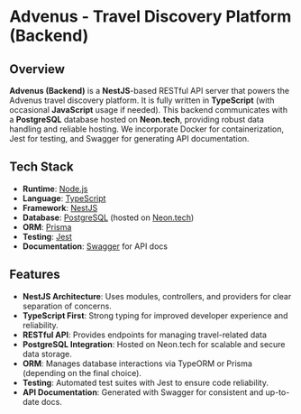 # Advenus - Travel Discovery Platform (Backend)


## Overview
**Advenus (Backend)** is a **NestJS**-based RESTful API server that powers the Advenus travel discovery platform. It is fully written in **TypeScript** (with occasional **JavaScript** usage if needed). This backend communicates with a **PostgreSQL** database hosted on **Neon.tech**, providing robust data handling and reliable hosting. We incorporate Docker for containerization, Jest for testing, and Swagger for generating API documentation.

## Tech Stack
- **Runtime**: [Node.js](https://nodejs.org/en/)
- **Language**: [TypeScript](https://www.typescriptlang.org/)
- **Framework**: [NestJS](https://nestjs.com/)
- **Database**: [PostgreSQL](https://www.postgresql.org/) (hosted on [Neon.tech](https://neon.tech/))
- **ORM**: [Prisma](https://www.prisma.io/)
- **Testing**: [Jest](https://jestjs.io/)
- **Documentation**: [Swagger](https://swagger.io/) for API docs



## Features
- **NestJS Architecture**: Uses modules, controllers, and providers for clear separation of concerns.
- **TypeScript First**: Strong typing for improved developer experience and reliability.
- **RESTful API**: Provides endpoints for managing travel-related data
- **PostgreSQL Integration**: Hosted on Neon.tech for scalable and secure data storage.
- **ORM**: Manages database interactions via TypeORM or Prisma (depending on the final choice).
- **Testing**: Automated test suites with Jest to ensure code reliability.
- **API Documentation**: Generated with Swagger for consistent and up-to-date docs.